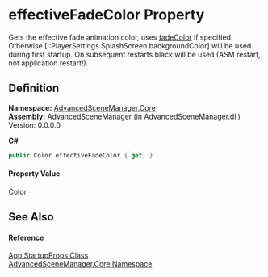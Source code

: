 # effectiveFadeColor Property


Gets the effective fade animation color, uses <a href="F_AdvancedSceneManager_Core_App_StartupProps_fadeColor.md">fadeColor</a> if specified. Otherwise [!:PlayerSettings.SplashScreen.backgroundColor] will be used during first startup. On subsequent restarts black will be used (ASM restart, not application restart!).



## Definition
**Namespace:** <a href="N_AdvancedSceneManager_Core.md">AdvancedSceneManager.Core</a>  
**Assembly:** AdvancedSceneManager (in AdvancedSceneManager.dll) Version: 0.0.0.0

**C#**
``` C#
public Color effectiveFadeColor { get; }
```



#### Property Value
Color

## See Also


#### Reference
<a href="T_AdvancedSceneManager_Core_App_StartupProps.md">App.StartupProps Class</a>  
<a href="N_AdvancedSceneManager_Core.md">AdvancedSceneManager.Core Namespace</a>  
